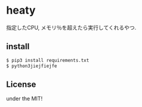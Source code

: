 # heaty

指定したCPU, メモリ％を超えたら実行してくれるやつ.

## install

```bash
$ pip3 install requirements.txt
$ python3jiejfiejfe
```

## License
under the MIT!
